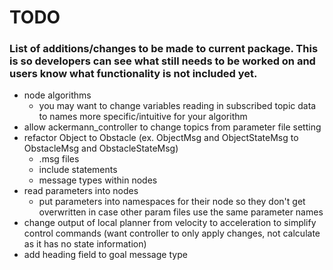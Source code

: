 # TODO
### List of additions/changes to be made to current package. This is so developers can see what still needs to be worked on and users know what functionality is not included yet.
- node algorithms
  - you may want to change variables reading in subscribed topic data to names more specific/intuitive for your algorithm
- allow ackermann_controller to change topics from parameter file setting
- refactor Object to Obstacle (ex. ObjectMsg and ObjectStateMsg to ObstacleMsg and ObstacleStateMsg)
  - .msg files
  - include statements
  - message types within nodes
- read parameters into nodes
  - put parameters into namespaces for their node so they don't get overwritten in case other param files use the same parameter names
- change output of local planner from velocity to acceleration to simplify control commands (want controller to only apply changes, not calculate as it has no state information)
- add heading field to goal message type
